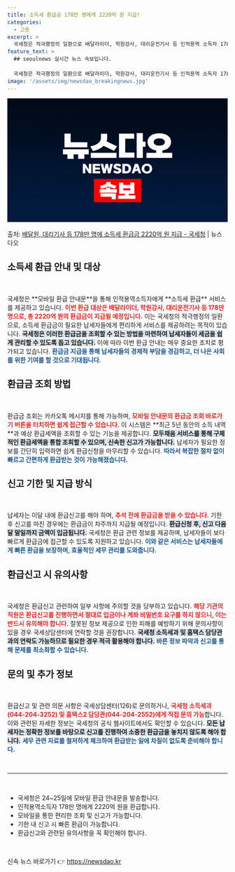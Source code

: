 ```yaml
---
title: 소득세 환급금 178만 명에게 2220억 원 지급!
categories:
  - 고용
excerpt: >
  국세청은 적극행정의 일환으로 배달라이더, 학원강사, 대리운전기사 등 인적용역 소득자 178만 명에게 소득세 …
feature_text: >
  ## seoulnews 실시간 뉴스 속보입니다.

  국세청은 적극행정의 일환으로 배달라이더, 학원강사, 대리운전기사 등 인적용역 소득자 178만 명에게 소득세 …
image: '/assets/img/newsdao_breakingnews.jpg'
---
```


![뉴스다오 속보](/assets/img/newsdao_breakingnews.jpg)

<p>출처: <a href="https://newsdao.kr/1677" rel="dofollow">배달원, 대리기사 등 178만 명에 소득세 환급금 2220억 원 지급 - 국세청</a> | 뉴스다오</p>

<h2 data-ke-size="size26">소득세 환급 안내 및 대상</h2>
<p data-ke-size="size16">&nbsp;</p>
국세청은 **모바일 환급 안내문**을 통해 인적용역소득자에게 **소득세 환급** 서비스를 제공하고 있습니다. <b><span style="color: #ee2323;">이번 환급 대상은 배달라이더, 학원강사, 대리운전기사 등 178만 명으로, 총 2220억 원의 환급금이 지급될 예정입니다.</span></b> 이는 국세청의 적극행정의 일환으로, 소득세 환급금이 필요한 납세자들에게 편리하게 서비스를 제공하려는 목적이 있습니다. <b><span style="background-color: #21538527;">국세청은 이러한 환급금을 조회할 수 있는 방법을 마련하여 납세자들이 세금을 쉽게 관리할 수 있도록 돕고 있습니다.</span></b> 이에 따라 이번 환급 안내는 매우 중요한 조치로 평가되고 있습니다. <b><span style="color: #1a5490;">환급금 지급을 통해 납세자들의 경제적 부담을 경감하고, 더 나은 사회를 위한 기여를 할 것으로 기대됩니다.</span></b>

<h2 data-ke-size="size26">환급금 조회 방법</h2>
<p data-ke-size="size16">&nbsp;</p>
환급금 조회는 카카오톡 메시지를 통해 가능하며, <b><span style="color: #ee2323;">모바일 안내문의 환급금 조회 바로가기 버튼을 터치하면 쉽게 접근할 수 있습니다.</span></b> 이 시스템은 **최근 5년 동안의 소득 내역**과 예상 환급세액을 조회할 수 있는 기능을 제공합니다. <b><span style="background-color: #21538527;">모두채움 서비스를 통해 구체적인 환급세액을 통합 조회할 수 있으며, 신속한 신고가 가능합니다.</span></b> 납세자가 필요한 정보를 간단히 입력하면 쉽게 환급신청을 마무리할 수 있습니다. <b><span style="color: #1a5490;">따라서 복잡한 절차 없이 빠르고 간편하게 환급받는 것이 가능해졌습니다.</span></b>

<h2 data-ke-size="size26">신고 기한 및 지급 방식</h2>
<p data-ke-size="size16">&nbsp;</p>
납세자는 이달 내에 환급신고를 해야 하며, <b><span style="color: #ee2323;">추석 전에 환급금을 받을 수 있습니다.</span></b> 기한 후 신고를 마친 경우에는 환급금이 차주까지 지급될 예정입니다. <b><span style="background-color: #21538527;">환급신청 후, 신고 다음 달 말일까지 금액이 입금됩니다.</span></b> 국세청은 환급 관련 정보를 제공하며, 납세자들이 보다 빠르게 환급금에 접근할 수 있도록 지원하고 있습니다. <b><span style="color: #1a5490;">이와 같은 서비스는 납세자들에게 빠른 환급을 보장하며, 효율적인 세무 관리를 도와줍니다.</span></b>

<h2 data-ke-size="size26">환급신고 시 유의사항</h2>
<p data-ke-size="size16">&nbsp;</p>
국세청은 환급신고 관련하여 일부 사항에 주의할 것을 당부하고 있습니다. <b><span style="color: #ee2323;">해당 기관의 직원은 환급신고를 진행하면서 절대로 입금이나 계좌 비밀번호 요구를 하지 않으니, 이는 반드시 유의해야 합니다.</span></b> 잘못된 정보 제공으로 인한 피해를 예방하기 위해 문의사항이 있을 경우 국세상담센터에 연락할 것을 권장합니다. <b><span style="background-color: #21538527;">국세청 소득세과 및 홈택스 담당관과의 연락도 가능하므로 필요한 경우 적극 활용해야 합니다.</span></b> <b><span style="color: #1a5490;">바른 정보 파악과 신고를 통해 문제를 최소화할 수 있습니다.</span></b>

<h2 data-ke-size="size26">문의 및 추가 정보</h2>
<p data-ke-size="size16">&nbsp;</p>
환급신고 및 관련 의문 사항은 국세상담센터(126)로 문의하거나, <b><span style="color: #ee2323;">국세청 소득세과(044-204-3252) 및 홈택스2 담당관(044-204-2552)에게 직접 문의 가능</span></b>합니다. 이와 관련된 자세한 정보는 국세청의 공식 웹사이트에서도 확인할 수 있습니다. <b><span style="background-color: #21538527;">모든 납세자는 정확한 정보를 바탕으로 신고를 진행하여 소중한 환급금을 놓치지 않도록 해야 합니다.</span></b> <b><span style="color: #1a5490;">세무 관련 자료를 철저하게 체크하여 환급받는 일에 차질이 없도록 준비해야 합니다.</span></b>

<p data-ke-size="size16">&nbsp;</p>
<hr />
<p data-ke-size="size16">&nbsp;</p>
<ul>
<li>국세청은 24~25일에 모바일 환급 안내문을 발송합니다.</li>
<li>인적용역소득자 178만 명에게 2220억 원을 환급합니다.</li>
<li>모바일을 통한 편리한 조회 및 신고가 가능합니다.</li>
<li>기한 내 신고 시 빠른 환급이 가능합니다.</li>
<li>환급신고와 관련된 유의사항을 꼭 확인해야 합니다.</li>
</ul>
<p data-ke-size="size16">&nbsp;</p> 

신속 뉴스 바로가기 👉 <a href="https://newsdao.kr" rel="dofollow">https://newsdao.kr</a>


